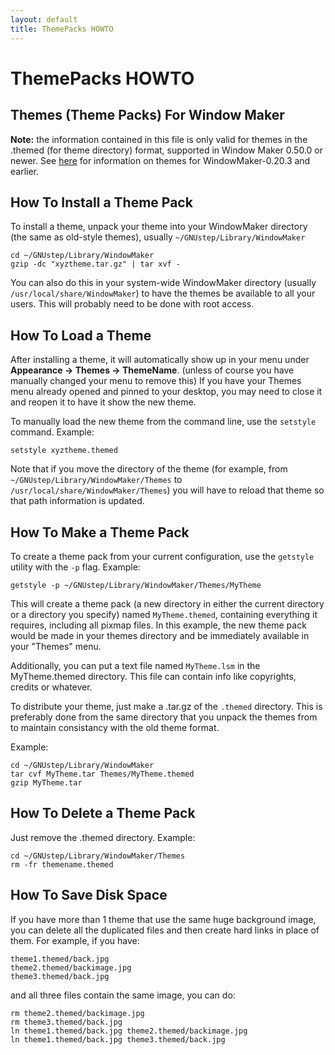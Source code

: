 ```yaml
---
layout: default
title: ThemePacks HOWTO
---
```


ThemePacks HOWTO
================

Themes (Theme Packs) For Window Maker
-------------------------------------
**Note:** the information contained in this file is only valid for themes in the
.themed (for theme directory) format, supported in Window Maker 0.50.0 or newer.
See [here](theme-HOWTO.html) for information on themes for WindowMaker-0.20.3
and earlier.

How To Install a Theme Pack
---------------------------
To install a theme, unpack your theme into your WindowMaker directory (the same
as old-style themes), usually `~/GNUstep/Library/WindowMaker`

    cd ~/GNUstep/Library/WindowMaker
    gzip -dc "xyztheme.tar.gz" | tar xvf -

You can also do this in your system-wide WindowMaker directory (usually
`/usr/local/share/WindowMaker`) to have the themes be available to all your
users. This will probably need to be done with root access.

How To Load a Theme
-------------------
After installing a theme, it will automatically show up in your menu under
**Appearance -> Themes -> ThemeName**. (unless of course you have manually
changed your menu to remove this) If you have your Themes menu already opened
and pinned to your desktop, you may need to close it and reopen it to have it
show the new theme.

To manually load the new theme from the command line, use the `setstyle`
command. Example:

    setstyle xyztheme.themed

Note that if you move the directory of the theme (for example, from
`~/GNUstep/Library/WindowMaker/Themes` to `/usr/local/share/WindowMaker/Themes`)
you will have to reload that theme so that path information is updated.

How To Make a Theme Pack
------------------------
To create a theme pack from your current configuration, use the `getstyle`
utility with the `-p` flag. Example:

    getstyle -p ~/GNUstep/Library/WindowMaker/Themes/MyTheme

This will create a theme pack (a new directory in either the current directory
or a directory you specify) named `MyTheme.themed`, containing everything it
requires, including all pixmap files. In this example, the new theme pack would
be made in your themes directory and be immediately available in your "Themes"
menu.

Additionally, you can put a text file named `MyTheme.lsm` in the MyTheme.themed
directory. This file can contain info like copyrights, credits or whatever.

To distribute your theme, just make a .tar.gz of the `.themed` directory. This
is preferably done from the same directory that you unpack the themes from to
maintain consistancy with the old theme format.

Example:

    cd ~/GNUstep/Library/WindowMaker
    tar cvf MyTheme.tar Themes/MyTheme.themed
    gzip MyTheme.tar

How To Delete a Theme Pack
--------------------------
Just remove the .themed directory. Example:

    cd ~/GNUstep/Library/WindowMaker/Themes
    rm -fr themename.themed

How To Save Disk Space
----------------------
If you have more than 1 theme that use the same huge background image, you can
delete all the duplicated files and then create hard links in place of them. For
example, if you have:

    theme1.themed/back.jpg
    theme2.themed/backimage.jpg
    theme3.themed/back.jpg

and all three files contain the same image, you can do:

    rm theme2.themed/backimage.jpg
    rm theme3.themed/back.jpg
    ln theme1.themed/back.jpg theme2.themed/backimage.jpg
    ln theme1.themed/back.jpg theme3.themed/back.jpg
